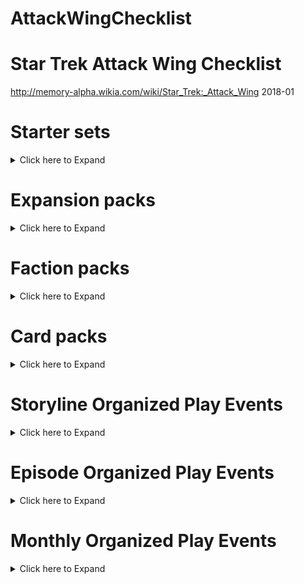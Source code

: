 # AttackWingChecklist

# Star Trek Attack Wing Checklist
http://memory-alpha.wikia.com/wiki/Star_Trek:_Attack_Wing
2018-01

# Starter sets
<details><summary>Click here to Expand</summary>

## Starter Set
- [x] IKS Maht-H'a – Vor'cha-class
- [x] IRW Khazara – D'deridex-class
- [x] USS Enterprise-D – Galaxy-class

## Federation vs Klingons Starter Set
- [ ] IKS Vorn – Klingon Bird-of-Prey
- [ ] K'mpec's Attack Cruiser – Vor'cha-class
- [ ] USS Enterprise-D – Galaxy-class
- [ ] USS Sutherland – Nebula-class

</details>

# Expansion packs
<details><summary>Click here to Expand</summary>

## Bajoran
- [x] Denorios – Lightship
- [x] Interceptor Five – Interceptor
- [x] Ratosha – Scoutship

## Borg
- [x] Cube 112 – Cube
- [x] Cube 384 – Cube with Sphere port
- [x] Queen Vessel Prime – Octahedron (Queen's vessel)
- [x] Scout 608 – Scout ship
- [x] Soong – Type 03
- [x] Sphere 936 – Sphere (with Cube 384)
- [x] Sphere 4270 – Sphere
- [x] Tactical Cube 138 – Tactical cube

## Dominion
- [x] 1st Wave Attack Fighters – Cardassian Hideki-class Attack Squadron
- [x] 2nd Division Cruiser – Dominion battle cruiser
- [x] 4th Division Battleship – Dominion battleship
- [x] 5th Wing Patrol Ship – Jem'Hadar fighter
- [x] Dreadnought – Cardassian ATR-4107
- [x] Gor Portas (β) – Breen warship
- [x] Koranak – Cardassian Keldon-class
- [x] Kraxon – Cardassian Galor-class
- [x] Reklar – Cardassian Galor-class
- [x] Robinson (β) – Jem'Hadar fighter

## Federation
- [x] Deep Space 9 – Nor-class station
- [x] Delta Flyer – Delta Flyer-type
- [x] Enterprise NX-01 – NX-class
- [x] Fighter Squadron 6 – Attack Fighter Squadron
- [x] USS Defiant – Defiant-class
- [x] USS Enterprise – Constitution-class
- [x] USS Enterprise – Constitution-class refit
- [ ] USS Enterprise-B – Excelsior-class
- [x] USS Enterprise-E – Sovereign-class
- [x] USS Equinox – Nova-class
- [x] USS Excelsior – Excelsior-class
- [x] USS Hathaway – Constellation-class
- [ ] USS Montgolfier (β) – Saber-class
- [x] USS Pegasus – Oberth-class
- [ ] USS Phoenix – Nebula-class
- [x] USS Prometheus – Prometheus-class
- [x] USS Reliant – Miranda-class
- [x] USS Thunderchild – Akira-class
- [ ] USS Valiant – Defiant-class
- [x] USS Venture – Galaxy-class
- [x] USS Voyager – Intrepid-class

## Ferengi
- [x] Kreechta – D'kora-class
- [x] Quark's Treasure – Shuttle

## Independent
- [x] Alpha Hunter – Hirogen warship
- [x] Fina Prime – Vidiian warship
- [x] Gornarus – Gorn raider
- [x] Kumari – Andorian battle cruiser
- [x] Kyana Prime – Krenim timeship
- [ ] Tholia One (β) – Tholian ship (22nd century)
- [x] USS Dauntless – Species 116 Dauntless-class
- [x] Val Jean – Maquis raider

## Kazon
- [ ] Halik Raider – Raider
- [ ] Nistrim Raider – Raider
- [ ] Ogla-Razik – Predator-class

## Klingon
- [x] Chang's Bird-of-Prey – prototype Bird-of-Prey
- [ ] IKS Amar – K't'inga-class
- [ ] IKS Drovana – Vor'cha-class
- [x] IKS Gr'oth – D7-class
- [ ] IKS Klothos – D7-class*
- [x] IKS Koraga – K'vort-class
- [ ] IKS Kronos One – K't'inga-class
- [x] IKS Negh'Var – Negh'Var-class
- [ ] IKS Ning'tao – B'rel-class
- [ ] IKS Rotarran – B'rel-class
- [x] IKS Somraw – Raptor-class
- [x] IKS T'Ong – K't'inga-class

## Mirror Universe
- [x] ISS Avenger – NX-class
- [x] ISS Defiant – Defiant-class
- [x] ISS Enterprise – Constitution-class
- [x] Regent's Flagship – Negh'Var-class
- [x] USS Pasteur – Olympic-class

## Romulan
- [x] Gal Gath'thong (β) – Bird-of-Prey (23rd century)
- [ ] IRW Algeron – D7-class
- [ ] IRW Devoras – D'deridex-class*
- [x] IRW Haakona – D'deridex-class
- [ ] IRW Jazkal – Bird-of-Prey (22nd century)
- [ ] IRW Jolan Tru – Valdore-type*
- [x] IRW Praetus – Bird-of-Prey (22nd century)
- [x] IRW Valdore – Valdore-type
- [ ] IRW Vrax – Valdore-type
- [x] Prototype 01 – Drone-ship
- [x] RIS Apnex (β) – Science vessel
- [ ] RIS Pi – Scout ship
- [ ] RIS Talvath – Science vessel
- [x] RIS Vo (β) – Scout ship
- [x] Scimitar – Reman warbird
- [x] Scorpion 4 – Scorpion-class Attack Fighter Squadron

## Species 8472
- [x] Bioship Alpha – Bio-ship
- [x] Bioship Beta – Bio-ship

## Vulcan
- [x] D'kyr – D'kyr-type
- [x] Ni'Var – Suurok-class

## Xindi
- [x] Calindra – Xindi-Aquatic cruiser
- [x] Muratas – Xindi-Reptilian warship
- [x] Orassin – Xindi-Insectoid starship
- [x] Weapon Zero – Sphere weapon

</details>


# Faction packs
<details><summary>Click here to Expand</summary>


## Dominion – December 2017
- [ ] 2nd Division Battleship – Dominion battleship
- [ ] 2nd Wing Patrol Ship – Jem'Hadar fighter
- [ ] 3rd Division Battle Cruiser – Dominion battle cruiser
- [ ] 6th Wing Patrol Ship – Jem'Hadar fighter

## Romulan – December 2017
- [ ] IRW Suran – Reman warbird
- [ ] Jarok's Scout Vessel – Scout ship
- [ ] Mirok's Science Vessel – Science vessel
- [ ] PWB Tomal – D'deridex-class

## Independent Ferengi – February 2018
- [ ] TBA – B'rel-class (Ferengi commandeered)
- [ ] TBA – D'kora-class
- [ ] TBA – Ferengi shuttle

## Mirror Universe Kelvin Timeline – April 2018
- [ ] TBA – Constitution class (alternate reality)
- [ ] TBA – Klingon warbird

## Independent Motley Fleet – June 2018
- [ ] TBA – Andorian battle cruiser
- [ ] TBA – Maquis raider
- [ ] TBA – Species 116 Dauntless-class
- [ ] TBA – Vidiian warship

## Star Trek: The Animated Series – July 2018
- [ ] TBA × 4

## Borg – August 2018
- [ ] TBA – Assimilated Galaxy-class
- [ ] TBA – Assimilated Intrepid-class
- [ ] TBA – Scout ship
- [ ] TBA – Sphere

</details>

# Card packs
<details><summary>Click here to Expand</summary>

## September 2017 – Wave 1
- [x] Cardassian ATR-4107 – Dreadnought
- [x] Oberth-class – USS Grissom
- [x] Raptor-class – IKS Ves Batlh
- [x] Romulan drone ship – Prototype 02

## January 2018 – Wave 2
- [x] Borg Octahedron (Borg Queen's vessel)
- [x] Goss' Marauder D'kora-class

## March 2018 – Wave 3
- [ ] Jem'Hadar fighter
- [ ] Gorn raider

## May 2018 – Wave 4
- [ ] Federation Attack Fighter Squadron
- [ ] Hirogen warship

</details>

# Storyline Organized Play Events

<details><summary>Click here to Expand</summary>

# The Dominion War

## October 2013 – Operation Return
- [ ] Krayton – D'Kora-class
- [x] Elite Attack dice/Reference cards
- [x] Deep Space 9 oversized token and cards

## November 2013 – The Battle of Chin'toka
- [ ] IKS Ch'Tang – B'rel-class
- [x] Command tokens and cards/Reference cards
- [x] Red Shirt Crew Upgrade promo cards

## December 2013 – The Siege of AR-558
- [ ] PWB Aj'rmr – D'deridex-class
- [x] Reinforcements sideboards/Reference cards
- [ ] 4 bases and 8 pegs in 4 colors

## January 2014 – The Attack On Earth
- [ ] USS Sutherland – Nebula-class
- [x] Flagship set with 4 Flagship cards, 1 Reference card, 1 base, and 2 black pegs

## February 2014 – The Battle of Cardassia
- [x] Rav Laerst (β) – Breen warship
- [ ] Hideki-class Attack Squadron Resource (3-ship model), 1 Reference card, Ship card/token
- [ ] Map element sets × 6 (turret tokens)

## March 2014 – The Last Battle of Deep Space 9
- [ ] Akorem – Bajoran scoutship
- [x] Federation Attack Squadron Resource (3-ship model), 1 Reference card, Ship card/token
- [x] Deep Space 9 token and cards
- [x] Map element sets × 6 (ds9)

## Grand Prize
- [ ] Deep Space 9 – 12-inch diameter Nor-Class space station (model)

# The Collective

## July 2014 – First Contact
- [x] Ti'Mur – Suurok-class
- [x] Counter Attack dice
- [x] Map element sets (card cube)

## August 2014 – The Battle of Wolf 359
- [ ] USS Raven – Aerie-class (Raven type)
- [x] Fleet Captain cards
- [ ] Map element sets (card cube and debris)

## September 2014 – The Battle of Sector 001
- [x] USS Stargazer – Constellation-class
- [x] Officer cards
- [x] Map element sets (card cube)

## Randomized Expansion Ships
- [x] 3rd Wing Attack Ship – Jem'Hadar fighter
- [x] Gavroche – Maquis raider
- [x] IKS B'Moth – K't'inga-class
- [x] IRW Vorta Vor – Romulan Bird-of-Prey (23rd century)
- [x] USS Yeager – Saber-class

## Grand Prize
- [x] Assimilation Target Prime – Partially-assimilated USS Enterprise-D

# Resistance Is Futile

## October 2014 – Dark Frontier
- [x] IRW Avatar of Tomed (β) – Assimilated D'deridex-class
- [x] Improved Shields cards with Reference cards

## November 2014 – Unimatrix Zero
- [x] Assimilated Vessel 80279 – Assimilated B'rel-class
- [x] Advanced Targeting Systems cards with Reference cards

## December 2014 – Endgame
- [x] Assimilated Vessel 64758 – Assimilated Galor-class
- [x] High Yield Photon Torpedoes cards with Reference cards
- [x] Map element (transwarp hub)

## Randomized Expansion Ships
- [x] Bok's Marauder – D'Kora-class
- [x] Prakesh – Galor-class (mirror universe)
- [ ] Relora Sankur – Predator-class
- [x] Scout 255 – Borg scout ship
- [ ] Tal'Kir – D'kyr-type

## Grand Prize
- [x] Tactical Cube 001 – Borg tactical cube

# The Q-Continuum

## April 2015 – Encounter at Farpoint
- [x] USS Hood – Excelsior-class
- [x] Evasive Action template with Reference cards
- [x] Map element sets – Q-Continuum cards

## May 2015 – Deja Q
- [x] IKS Korinar – B'rel-class
- [x] Damage Control Team cards

## June 2015 – All Good Things
- [x] IRW Terix – D'deridex-class (mirror universe)
- [x] Ready Room cards

## Grand Prize
- [x] Q-Continuum card pack

# Temporal Cold War

## Randomized Expansion Ships
- [ ] Aldara - a Cardassian Galor class ship
- [ ] Bioship Omega - a Species 8472 bioship class ship
- [ ] I.K.S. Buruk - a Klingon K'Vort class ship
- [x] I.K.S. Toh'Kaht - a Mirror Universe Vor'cha class ship
- [ ] Interceptor 8 - a Bajoran Interceptor class ship
- [ ] I.R.W. Belak - a D'deridex class ship
- [ ] Nistrim-Culluh - a Kazon Predator class ship
- [ ] Nunk's Marauder - a Ferengi D'Kora class ship
- [ ] Seleya - a Vulcan D'Kyr class ship
- [ ] U.S.S. Lakota - an Excelsior class ship

## October 2015 – Shockwave
- [x] Diaspora – Xindi-Insectoid starship
- [x] Protocol cards

## November 2015 – Future Tense
- [x] Azati Prime – Xindi-Aquatic cruiser
- [x] Advanced Technology cards

## December 2015 – Zero Hour
- [x] Xindus – Xindi-Reptilian warship
- [x] Main Power Grid cards

## Grand Prize
- [ ] Temporal Cold War card pack

# The Classic Movies

## April 2016 – The Wrath of Khan
- [x] USS Reliant – Miranda-class card pack
- [ ] General Orders cards

## May 2016 – The Search for Spock
- [ ] Kruge's Bird-of-Prey – B'rel-class card pack
- [x] Emergency Power cards

## June 2016 – The Voyage Home
- [ ] HMS Bounty – B'rel-class card pack
- [ ] Improved Hull cards

## Grand Prize
- [ ] USS Enterprise-A – Constitution-class refit

# Klingon Civil War

## September 2016 – Attack On Gowron
- [x] IKS Bortas – Vor'cha-class card pack
- [ ] Fleet Commander cards

## October 2016 – Battle of Mempa
- [x] IKS Hegh'ta – K'vort-class card pack
- [x] Auxiliary Power cards

## November 2016 – Baiting The Romulans
- [ ] IKS Toral – B'rel-class card pack
- [x] All Stop cards

## Grand Prize
- [x] Sela's Warbird – D'deridex-class

</details>

# Episode Organized Play Events

<details><summary>Click here to Expand</summary>


## April 2014 – The Tholian Web
- [x] Tholia One (β) – Tholian ship
- [ ] Red Alert Upgrade cards
- [ ] Full About maneuver templates and Reference cards
- [ ] Map element sets (tholian web)

## May 2014 – Arena
- [ ] S'Gorn – Gorn raider
- [x] Chief Engineer resource Engineering tokens
- [ ] Full Alert Upgrade and Reference cards
- [x] Map element sets (raw material tokens and planet)

## February 2015 – A Matter Of Honor
- [x] IKS Pagh – K'vort-class
- [x] Officer Exchange Program Resource and Reference cards
- [ ] Map element sets (Subatomic Bacteria Tokens)

## March 2015 – Peak Performance
- [x] Sakharov – Type 7 shuttlecraft
- [x] Master Strategist Token Resource and Reference cards
- [x] Map element sets (brown planet)

## August 2015 – Year of Hell
- [ ] USS Bellerophon – Intrepid-class
- [ ] Emergency Force Field cards
- [ ] Token sheets × 5
- [ ] 2 × Ship, 1 × Maneuver, 2 × Captain, 1 × Additional Rules, and 4 × Upgrade cards

## September 2015 – Balance of Terror
- [ ] USS Intrepid – Constitution-class
- [x] Sabotage cards
- [ ] Token sheets × 5
- [ ] 2 × Ship, 1 × Maneuver, 2 × Captain, 1 × Additional Rules, and 4 × Upgrade cards

## January 2016 – The Void
- [ ] IRW T'Met – D'deridex-class card pack
- [ ] Tactics Resource and Reference cards

## February 2016 – The Doomsday Machine
- [x] USS Constellation – Constitution-class card pack
- [x] Structural Damage Check cards
- [x] Map element sets – Doomsday Machine tokens

## July 2016 – Tin Man
- [ ] USS Cairo – Excelsior-class card pack
- [ ] Intercepted Messages Resource and Reference cards

## August 2016 – The Corbomite Maneuver
- [x] IRW Rateg – Romulan Bird-of-Prey card pack
- [x] Condition Alert Resource and Reference cards

## September 2016 – The Trouble with Tribbles
- [ ] Kohlar's Battle Cruiser – D7-class card pack
- [ ] Scan Cycle Resource and Reference cards

## January 2017 – Yesterday's Enterprise
- [ ] USS Enterprise-D – Galaxy-class card pack
- [ ] Senior Staff Resource and Reference cards

## March 2017 – In a Mirror, Darkly
- [x] USS Defiant – Constitution-class card pack
- [x] Mutiny Resource and Reference cards

## April 2017 – Drive
- [x] Delta Flyer II – Delta Flyer-type card pack
- [ ] Co-Pilot Resource and Reference cards

</details>

# Monthly Organized Play Events

<details><summary>Click here to Expand</summary>

## August 2017 – Chronological Chaos
- [ ] Data Upgrade Crew cards
- [x] Captain’s Chair Resource and Reference cards
- [ ] Nanclus Alt Art Crew cards‡ × 3

## October 2017 – Resource Rumble
- [ ] Sabotaged Systems Tech cards
- [ ] Front-Line Retrofit Resource and Reference cards
- [ ] Elizabeth Shelby Alt Art Crew cards‡ × 3

## December 2017 – Trap Travesty
- [ ] Long-Range Probe Resource cards* × 10
- [ ] Photonic Cannon Weapon Upgrade cards† × 3
- [ ] Romulan Pilot Alt Art Crew cards‡ × 3

## April 2018 – 2018 OP Kit 1 Turret Turmoil
- [ ] Sickbay Resource
- [ ] Kal-If-Fee Elite Talent Upgrade Competitive Prize Cards
- [ ] Sakonna Alt Art Crew Flex Prizes

## June 2018 – 2018 OP Kit 2
- [ ] TBA

## August 2018 – 2018 OP Kit 3
- [ ] TBA

## October 2018 – 2018 OP Kit 4
- [ ] TBA

</details>
